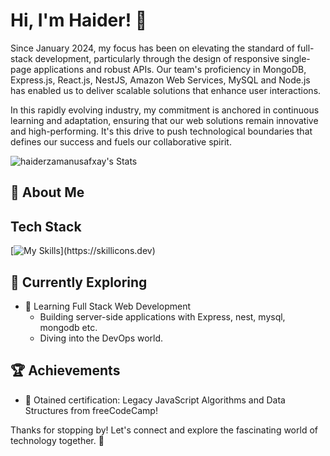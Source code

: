 # Hi, I'm Haider! 👋

Since January 2024, my focus has been on elevating the standard of full-stack development, particularly through the design of responsive single-page applications and robust APIs. Our team's proficiency in MongoDB, Express.js, React.js, NestJS, Amazon Web Services, MySQL and Node.js has enabled us to deliver scalable solutions that enhance user interactions.

In this rapidly evolving industry, my commitment is anchored in continuous learning and adaptation, ensuring that our web solutions remain innovative and high-performing. It's this drive to push technological boundaries that defines our success and fuels our collaborative spirit.

![haiderzamanusafxay's Stats](https://github-readme-stats.vercel.app/api?username=haiderzamanusafxay&theme=vue-dark&show_icons=true&hide_border=true&count_private=true)

## 🚀 About Me

## Tech Stack
[![My Skills](https://skillicons.dev/icons?i=js,html,css,bootstrap,express,aws,nest,gcp,git,docker,jquery,mysql,nginx,mongodb,)](https://skillicons.dev)

## 🌱 Currently Exploring

- 🚀 Learning Full Stack Web Development
  - Building server-side applications with Express, nest, mysql, mongodb etc.
  - Diving into the DevOps world.

 ## 🏆 Achievements

- 🌟 Otained certification: Legacy JavaScript Algorithms and Data Structures from freeCodeCamp!


Thanks for stopping by! Let's connect and explore the fascinating world of technology together. 🚀



<!--

Here are some ideas to get you started:

- 🔭 I’m currently working on ...
- 🌱 I’m currently learning ...
- 👯 I’m looking to collaborate on ...
- 🤔 I’m looking for help with ...
- 💬 Ask me about ...
- 📫 How to reach me: ...
- 😄 Pronouns: ...
- ⚡ Fun fact: ...
-->
